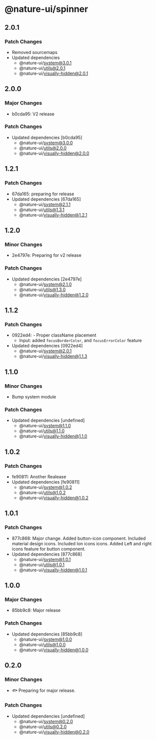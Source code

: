 # @nature-ui/spinner

## 2.0.1

### Patch Changes

- Removed sourcemaps
- Updated dependencies
  - @nature-ui/system@3.0.1
  - @nature-ui/utils@2.0.1
  - @nature-ui/visually-hidden@2.0.1

## 2.0.0

### Major Changes

- b0cda95: V2 release

### Patch Changes

- Updated dependencies [b0cda95]
  - @nature-ui/system@3.0.0
  - @nature-ui/utils@2.0.0
  - @nature-ui/visually-hidden@2.0.0

## 1.2.1

### Patch Changes

- 67da165: preparing for release
- Updated dependencies [67da165]
  - @nature-ui/system@2.1.1
  - @nature-ui/utils@1.3.1
  - @nature-ui/visually-hidden@1.2.1

## 1.2.0

### Minor Changes

- 2e4797e: Preparing for v2 release

### Patch Changes

- Updated dependencies [2e4797e]
  - @nature-ui/system@2.1.0
  - @nature-ui/utils@1.3.0
  - @nature-ui/visually-hidden@1.2.0

## 1.1.2

### Patch Changes

- 0922ed4: - Proper className placement
  - Input: added `focusBorderColor`, and `focusErrorColor` feature
- Updated dependencies [0922ed4]
  - @nature-ui/system@2.0.1
  - @nature-ui/visually-hidden@1.1.3

## 1.1.0

### Minor Changes

- Bump system module

### Patch Changes

- Updated dependencies [undefined]
  - @nature-ui/system@1.1.0
  - @nature-ui/utils@1.1.0
  - @nature-ui/visually-hidden@1.1.0

## 1.0.2

### Patch Changes

- fe90811: Another Realease
- Updated dependencies [fe90811]
  - @nature-ui/system@1.0.2
  - @nature-ui/utils@1.0.2
  - @nature-ui/visually-hidden@1.0.2

## 1.0.1

### Patch Changes

- 877c868: Major change. Added button-icon component. Included material design
  icons. Included Ion icons icons. Added Left and right icons feature for button
  component.
- Updated dependencies [877c868]
  - @nature-ui/system@1.0.1
  - @nature-ui/utils@1.0.1
  - @nature-ui/visually-hidden@1.0.1

## 1.0.0

### Major Changes

- 85bb9c8: Major release

### Patch Changes

- Updated dependencies [85bb9c8]
  - @nature-ui/system@1.0.0
  - @nature-ui/utils@1.0.0
  - @nature-ui/visually-hidden@1.0.0

## 0.2.0

### Minor Changes

- 🐟 Preparing for major release.

### Patch Changes

- Updated dependencies [undefined]
  - @nature-ui/system@0.2.0
  - @nature-ui/utils@0.2.0
  - @nature-ui/visually-hidden@0.2.0
